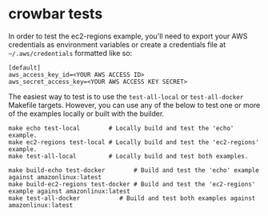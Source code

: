 # crowbar tests

In order to test the ec2-regions example, you'll need to export your AWS credentials as environment
variables or create a credentials file at `~/.aws/credentials` formatted like so:


    [default]
    aws_access_key_id=<YOUR AWS ACCESS ID>
    aws_secret_access_key=<YOUR AWS ACCESS KEY SECRET>


The easiest way to test is to use the `test-all-local` or `test-all-docker` Makefile targets. However,
you can use any of the below to test one or more of the examples locally or built with the builder.


    make echo test-local        # Locally build and test the 'echo' example.
    make ec2-regions test-local # Locally build and test the 'ec2-regions' example.
    make test-all-local         # Locally build and test both examples.

    make build-echo test-docker        # Build and test the 'echo' example against amazonlinux:latest
    make build-ec2-regions test-docker # Build and test the 'ec2-regions' example against amazonlinux:latest
    make test-all-docker	       # Build and test both examples against amazonlinux:latest

